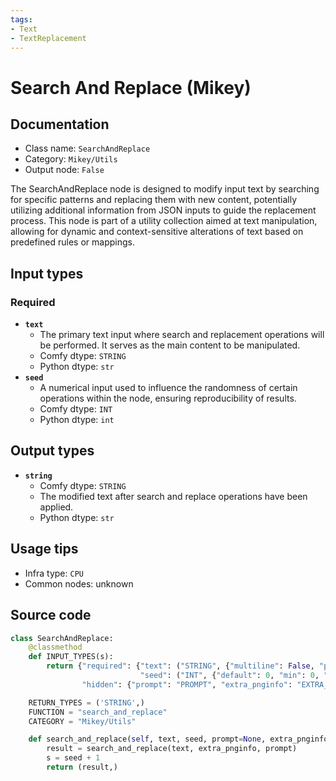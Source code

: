 ```yaml
---
tags:
- Text
- TextReplacement
---
```


# Search And Replace (Mikey)
## Documentation
- Class name: `SearchAndReplace`
- Category: `Mikey/Utils`
- Output node: `False`

The SearchAndReplace node is designed to modify input text by searching for specific patterns and replacing them with new content, potentially utilizing additional information from JSON inputs to guide the replacement process. This node is part of a utility collection aimed at text manipulation, allowing for dynamic and context-sensitive alterations of text based on predefined rules or mappings.
## Input types
### Required
- **`text`**
    - The primary text input where search and replacement operations will be performed. It serves as the main content to be manipulated.
    - Comfy dtype: `STRING`
    - Python dtype: `str`
- **`seed`**
    - A numerical input used to influence the randomness of certain operations within the node, ensuring reproducibility of results.
    - Comfy dtype: `INT`
    - Python dtype: `int`
## Output types
- **`string`**
    - Comfy dtype: `STRING`
    - The modified text after search and replace operations have been applied.
    - Python dtype: `str`
## Usage tips
- Infra type: `CPU`
- Common nodes: unknown


## Source code
```python
class SearchAndReplace:
    @classmethod
    def INPUT_TYPES(s):
        return {"required": {"text": ("STRING", {"multiline": False, "placeholder": "Text to search and replace"}),
                             "seed": ("INT", {"default": 0, "min": 0, "max": 0xffffffffffffffff}),},
                "hidden": {"prompt": "PROMPT", "extra_pnginfo": "EXTRA_PNGINFO"},}

    RETURN_TYPES = ('STRING',)
    FUNCTION = "search_and_replace"
    CATEGORY = "Mikey/Utils"

    def search_and_replace(self, text, seed, prompt=None, extra_pnginfo=None):
        result = search_and_replace(text, extra_pnginfo, prompt)
        s = seed + 1
        return (result,)

```
